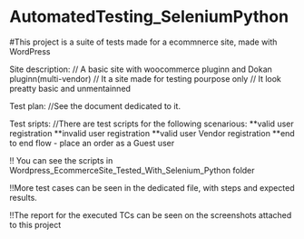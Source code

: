 # AutomatedTesting_SeleniumPython


#This project is a suite of tests made for a ecommnerce site, made with WordPress

Site description:
// A basic site with woocommerce pluginn and Dokan pluginn(multi-vendor)
// It a site made for testing pourpose only
// It look preatty basic and unmentainned

Test plan:
//See the document dedicated to it. 

Test sripts:
//There are test scripts for the following scenarious:
**valid user registration
**invalid user registration
**valid user Vendor registration
**end to end flow - place an order as a Guest user

!! You can see the scripts in Wordpress_EcommerceSite_Tested_With_Selenium_Python folder

!!More test cases can be seen in the dedicated file, with steps and expected results.

!!The report for the executed TCs can be seen on the screenshots attached to this project

